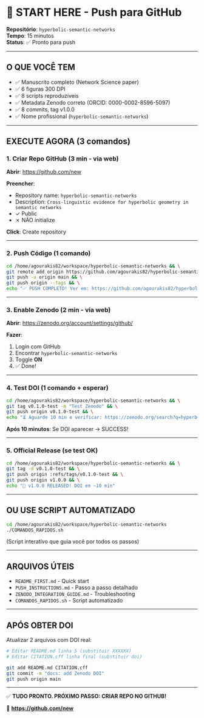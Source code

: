 # 🚀 START HERE - Push para GitHub

**Repositório**: `hyperbolic-semantic-networks`  
**Tempo**: 15 minutos  
**Status**: ✅ Pronto para push

---

## O QUE VOCÊ TEM

- ✅ Manuscrito completo (Network Science paper)
- ✅ 6 figuras 300 DPI
- ✅ 8 scripts reproduzíveis
- ✅ Metadata Zenodo correto (ORCID: 0000-0002-8596-5097)
- ✅ 8 commits, tag v1.0.0
- ✅ Nome profissional (`hyperbolic-semantic-networks`)

---

## EXECUTE AGORA (3 comandos)

### 1. Criar Repo GitHub (3 min - via web)

**Abrir**: https://github.com/new

**Preencher**:
- Repository name: `hyperbolic-semantic-networks`
- Description: `Cross-linguistic evidence for hyperbolic geometry in semantic networks`
- ✓ Public
- ✗ NÃO initialize

**Click**: Create repository

---

### 2. Push Código (1 comando)

```bash
cd /home/agourakis82/workspace/hyperbolic-semantic-networks && \
git remote add origin https://github.com/agourakis82/hyperbolic-semantic-networks.git && \
git push -u origin main && \
git push origin --tags && \
echo "✅ PUSH COMPLETO! Ver em: https://github.com/agourakis82/hyperbolic-semantic-networks"
```

---

### 3. Enable Zenodo (2 min - via web)

**Abrir**: https://zenodo.org/account/settings/github/

**Fazer**:
1. Login com GitHub
2. Encontrar `hyperbolic-semantic-networks`
3. Toggle **ON**
4. ✅ Done!

---

### 4. Test DOI (1 comando + esperar)

```bash
cd /home/agourakis82/workspace/hyperbolic-semantic-networks && \
git tag v0.1.0-test -m "Test Zenodo" && \
git push origin v0.1.0-test && \
echo "⏳ Aguarde 10 min e verificar: https://zenodo.org/search?q=hyperbolic-semantic-networks"
```

**Após 10 minutos**: Se DOI aparecer → SUCCESS!

---

### 5. Official Release (se test OK)

```bash
cd /home/agourakis82/workspace/hyperbolic-semantic-networks && \
git tag -d v0.1.0-test && \
git push origin :refs/tags/v0.1.0-test && \
git push origin v1.0.0 && \
echo "🎉 v1.0.0 RELEASED! DOI em ~10 min"
```

---

## OU USE SCRIPT AUTOMATIZADO

```bash
cd /home/agourakis82/workspace/hyperbolic-semantic-networks
./COMANDOS_RAPIDOS.sh
```

(Script interativo que guia você por todos os passos)

---

## ARQUIVOS ÚTEIS

- `README_FIRST.md` - Quick start
- `PUSH_INSTRUCTIONS.md` - Passo a passo detalhado
- `ZENODO_INTEGRATION_GUIDE.md` - Troubleshooting
- `COMANDOS_RAPIDOS.sh` - Script automatizado

---

## APÓS OBTER DOI

Atualizar 2 arquivos com DOI real:

```bash
# Editar README.md linha 5 (substituir XXXXXX)
# Editar CITATION.cff linha final (substituir doi)

git add README.md CITATION.cff
git commit -m "docs: add Zenodo DOI"
git push origin main
```

---

✅ **TUDO PRONTO. PRÓXIMO PASSO: CRIAR REPO NO GITHUB!**

🎯 **https://github.com/new**

